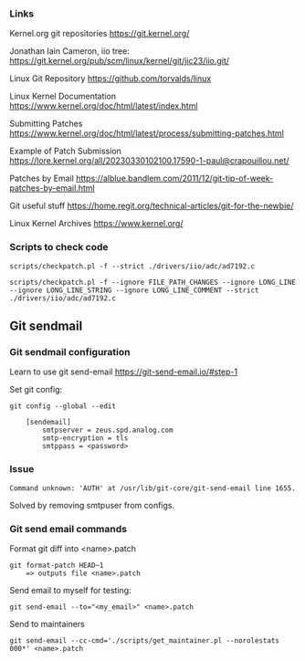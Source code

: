 ### Links

Kernel.org git repositories
https://git.kernel.org/

Jonathan Iain Cameron, iio tree:
https://git.kernel.org/pub/scm/linux/kernel/git/jic23/iio.git/

Linux Git Repository
https://github.com/torvalds/linux

Linux Kernel Documentation
https://www.kernel.org/doc/html/latest/index.html

Submitting Patches
https://www.kernel.org/doc/html/latest/process/submitting-patches.html

Example of Patch Submission
https://lore.kernel.org/all/20230330102100.17590-1-paul@crapouillou.net/

Patches by Email
https://alblue.bandlem.com/2011/12/git-tip-of-week-patches-by-email.html

Git useful stuff
https://home.regit.org/technical-articles/git-for-the-newbie/

Linux Kernel Archives
https://www.kernel.org/

### Scripts to check code

```
scripts/checkpatch.pl -f --strict ./drivers/iio/adc/ad7192.c

scripts/checkpatch.pl -f --ignore FILE_PATH_CHANGES --ignore LONG_LINE --ignore LONG_LINE_STRING --ignore LONG_LINE_COMMENT --strict ./drivers/iio/adc/ad7192.c
```

## Git sendmail

### Git sendmail configuration

Learn to use git send-email
https://git-send-email.io/#step-1

Set git config:

	git config --global --edit

		[sendemail]
			smtpserver = zeus.spd.analog.com
			smtp-encryption = tls
			smtppass = <password>


### Issue


	Command unknown: 'AUTH' at /usr/lib/git-core/git-send-email line 1655.


Solved by removing smtpuser from configs.

### Git send email commands

Format git diff into \<name>.patch

	git format-patch HEAD~1
		=> outputs file <name>.patch
	
Send email to myself for testing:

	git send-email --to="<my_email>" <name>.patch

Send to maintainers

	git send-email --cc-cmd='./scripts/get_maintainer.pl --norolestats 000*' <name>.patch
